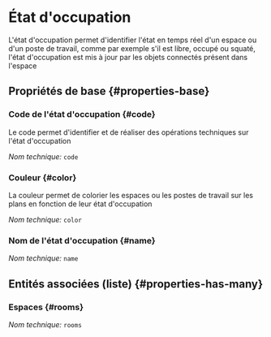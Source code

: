 # État d'occupation
<!--- THIS FILE IS GENERATED PLEASE DO NOT EDIT IT DIRECTLY --->

L'état d'occupation permet d'identifier l'état en temps réel d'un espace ou d'un poste de travail, comme par exemple s'il est libre, occupé ou squaté, l'état d'occupation est mis à jour par les objets connectés présent dans l'espace

<OH code="occupancyStatus"/>


## Propriétés de base {#properties-base}

### Code de l'état d'occupation {#code}

Le code permet d'identifier et de réaliser des opérations techniques sur l'état d'occupation

*Nom technique:* ```code```
<PH code="occupancyStatus:code"/>

### Couleur {#color}

La couleur permet de colorier les espaces ou les postes de travail sur les plans en fonction de leur état d'occupation

*Nom technique:* ```color```
<PH code="occupancyStatus:color"/>

### Nom de l'état d'occupation {#name}



*Nom technique:* ```name```
<PH code="occupancyStatus:name"/>




## Entités associées (liste) {#properties-has-many}

### Espaces {#rooms}



*Nom technique:* ```rooms```
<PH code="occupancyStatus:rooms"/>




